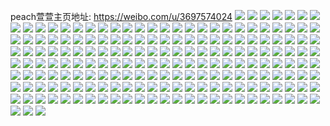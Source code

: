 peach萱萱主页地址: https://weibo.com/u/3697574024 
![](https://wx4.sinaimg.cn/mw2000/dc648088ly1h9esszv9oaj22c0340qv5.jpg) 
![](https://wx4.sinaimg.cn/mw2000/dc648088ly1h9estg3ukpj22c0340u0y.jpg) 
![](https://wx4.sinaimg.cn/mw2000/dc648088ly1h9essy6iypj21i314k1a6.jpg) 
![](https://wx4.sinaimg.cn/mw2000/dc648088ly1h9estohaq9j214o20cng2.jpg) 
![](https://wx4.sinaimg.cn/mw2000/dc648088ly1h9essz8vikj21hw14fdww.jpg) 
![](https://wx4.sinaimg.cn/mw2000/dc648088ly1h9esth3670j22c0340u0y.jpg) 
![](https://wx4.sinaimg.cn/mw2000/dc648088ly1h9essyx45tj224016o1kx.jpg) 
![](https://wx4.sinaimg.cn/mw2000/dc648088ly1h9esti3rffj22c0340u0x.jpg) 
![](https://wx4.sinaimg.cn/mw2000/dc648088ly1h91unu9xerj20wi1yc4j3.jpg) 
![](https://wx4.sinaimg.cn/mw2000/dc648088ly1h91dil3mhtj20wi17cn1l.jpg) 
![](https://wx4.sinaimg.cn/mw2000/dc648088ly1h8yyxhybwtj22c0340e83.jpg) 
![](https://wx4.sinaimg.cn/mw2000/dc648088ly1h8pn25p3wlj20u017egva.jpg) 
![](https://wx4.sinaimg.cn/mw2000/dc648088ly1h89ckznpzaj22c02c0hdu.jpg) 
![](https://wx4.sinaimg.cn/mw2000/dc648088ly1h7z4nqwtc2j20wi1yck9u.jpg) 
![](https://wx4.sinaimg.cn/mw2000/dc648088ly1h7z4nrcdktj20wi172aiq.jpg) 
![](https://wx4.sinaimg.cn/mw2000/dc648088ly1h7st4xaunij20n00wwtbq.jpg) 
![](https://wx4.sinaimg.cn/mw2000/dc648088ly1h7st4ynwd9j20n00ss0ws.jpg) 
![](https://wx4.sinaimg.cn/mw2000/dc648088ly1h7st4zz0d6j20p00sgtcj.jpg) 
![](https://wx4.sinaimg.cn/mw2000/dc648088ly1h7st524fsbj20n01dsq8c.jpg) 
![](https://wx4.sinaimg.cn/mw2000/dc648088ly1h7st9o5y7oj20pt10m43q.jpg) 
![](https://wx4.sinaimg.cn/mw2000/dc648088ly1h7r6wbyvurj22oe3kj4qr.jpg) 
![](https://wx4.sinaimg.cn/mw2000/dc648088ly1h7pp4njk78j22b432ux6p.jpg) 
![](https://wx4.sinaimg.cn/mw2000/dc648088ly1h7pp6q9fitj20wi0u20y2.jpg) 
![](https://wx4.sinaimg.cn/mw2000/dc648088ly1h7parp8wzoj20wi1lrq8d.jpg) 
![](https://wx4.sinaimg.cn/mw2000/dc648088ly1h7jv57opo2j22bx33wnph.jpg) 
![](https://wx4.sinaimg.cn/mw2000/dc648088ly1h7j2nu4v7dj22db35s7wj.jpg) 
![](https://wx4.sinaimg.cn/mw2000/dc648088ly1h7j2o7k56gj21o0280kjl.jpg) 
![](https://wx4.sinaimg.cn/mw2000/dc648088ly1h7gcf7solmj20rz0kj3yq.jpg) 
![](https://wx4.sinaimg.cn/mw2000/dc648088ly1h6zdk8lwgpj226g2wmwod.jpg) 
![](https://wx4.sinaimg.cn/mw2000/dc648088ly1h6y904hbudj20wi0ay0tr.jpg) 
![](https://wx4.sinaimg.cn/mw2000/dc648088ly1h6y90mf3m9j215o41uq6w.jpg) 
![](https://wx4.sinaimg.cn/mw2000/dc648088ly1h6pzw3u77tj20k00zk40l.jpg) 
![](https://wx4.sinaimg.cn/mw2000/dc648088ly1h6pzw7wupuj20k00zk0v3.jpg) 
![](https://wx4.sinaimg.cn/mw2000/dc648088ly1h6pzw960lmj20k00zkqec.jpg) 
![](https://wx4.sinaimg.cn/mw2000/dc648088ly1h6e7yvatd7j22c0340b2a.jpg) 
![](https://wx4.sinaimg.cn/mw2000/dc648088ly1h6e7z0o1egj23402c0dyi.jpg) 
![](https://wx4.sinaimg.cn/mw2000/dc648088ly1h6e80fbi5mj22c03404qq.jpg) 
![](https://wx4.sinaimg.cn/mw2000/dc648088ly1h5xv6h37hvj20wi1lsdil.jpg) 
![](https://wx4.sinaimg.cn/mw2000/dc648088ly1h5xv6fm3pmj20wi1ls1kx.jpg) 
![](https://wx4.sinaimg.cn/mw2000/dc648088ly1h5xv6ewofyj20wi1lstbp.jpg) 
![](https://wx4.sinaimg.cn/mw2000/dc648088ly1h5xv6hw84hj20wi1lshdt.jpg) 
![](https://wx4.sinaimg.cn/mw2000/dc648088ly1h5xv6jg8glj20wi1lswgw.jpg) 
![](https://wx4.sinaimg.cn/mw2000/dc648088ly1h5xv6iwj68j20wi1ls4qq.jpg) 
![](https://wx4.sinaimg.cn/mw2000/dc648088ly1h5xv6gavqej225k2vf44n.jpg) 
![](https://wx4.sinaimg.cn/mw2000/dc648088ly1h5ehc0vi8ej225q2vme81.jpg) 
![](https://wx4.sinaimg.cn/mw2000/dc648088ly1h5ehcbcz15j22c0340hdv.jpg) 
![](https://wx4.sinaimg.cn/mw2000/dc648088ly1h5d1apwdutj22ds1schdt.jpg) 
![](https://wx4.sinaimg.cn/mw2000/dc648088ly1h5d1apcfw3j21wt2jsqv5.jpg) 
![](https://wx4.sinaimg.cn/mw2000/dc648088ly1h5d1arrnauj21zs2nphdu.jpg) 
![](https://wx4.sinaimg.cn/mw2000/dc648088ly1h5d1aqjk16j22c03401ky.jpg) 
![](https://wx4.sinaimg.cn/mw2000/dc648088ly1h5c4d1s4zkj22c033v4qq.jpg) 
![](https://wx4.sinaimg.cn/mw2000/dc648088ly1h5c4e1w8v9j22c033vu0x.jpg) 
![](https://wx4.sinaimg.cn/mw2000/dc648088ly1h5c4d8i7psj22c033v1ky.jpg) 
![](https://wx4.sinaimg.cn/mw2000/dc648088ly1h5c4dxd7krj22c033vx6p.jpg) 
![](https://wx4.sinaimg.cn/mw2000/dc648088ly1h5c4ea4jk8j22c033vkjl.jpg) 
![](https://wx4.sinaimg.cn/mw2000/dc648088ly1h5c4dmzwy7j22c033v1ky.jpg) 
![](https://wx4.sinaimg.cn/mw2000/dc648088ly1h5c4dbr2ylj22c033v1ky.jpg) 
![](https://wx4.sinaimg.cn/mw2000/dc648088ly1h5c4dsdx2ij22c033v4qq.jpg) 
![](https://wx4.sinaimg.cn/mw2000/dc648088ly1h5c4dhtpmfj22c033v1ky.jpg) 
![](https://wx4.sinaimg.cn/mw2000/dc648088ly1h5apigx8ykj21oa27g1kx.jpg) 
![](https://wx4.sinaimg.cn/mw2000/dc648088ly1h5apihxswaj21sc2dse81.jpg) 
![](https://wx4.sinaimg.cn/mw2000/dc648088ly1h5apieiuw1j22c0340kjl.jpg) 
![](https://wx4.sinaimg.cn/mw2000/dc648088ly1h5apiouyjdj22c03407wj.jpg) 
![](https://wx4.sinaimg.cn/mw2000/dc648088ly1h5apimt0aij22c0340npd.jpg) 
![](https://wx4.sinaimg.cn/mw2000/dc648088ly1h5apikj1xmj225j2vdqv5.jpg) 
![](https://wx4.sinaimg.cn/mw2000/dc648088ly1h5apiiul25j215o1awwzn.jpg) 
![](https://wx4.sinaimg.cn/mw2000/dc648088ly1h5apijp1e8j213t1h3ax5.jpg) 
![](https://wx4.sinaimg.cn/mw2000/dc648088ly1h5399uo73hj22do1c6hdt.jpg) 
![](https://wx4.sinaimg.cn/mw2000/dc648088ly1h4tsuozhxvj22c0340kjm.jpg) 
![](https://wx4.sinaimg.cn/mw2000/dc648088ly1h4tsupi6orj21k022o49l.jpg) 
![](https://wx4.sinaimg.cn/mw2000/dc648088ly1h4tst9uz21j20wi1yc1kx.jpg) 
![](https://wx4.sinaimg.cn/mw2000/dc648088ly1h4rlrljtsqj22c0340b2a.jpg) 
![](https://wx4.sinaimg.cn/mw2000/dc648088ly1h4rlro3s9mj22c0340x6q.jpg) 
![](https://wx4.sinaimg.cn/mw2000/dc648088ly1h4oscp46y9j22c03401ky.jpg) 
![](https://wx4.sinaimg.cn/mw2000/dc648088ly1h4oscscwp0j20wi17c7bl.jpg) 
![](https://wx4.sinaimg.cn/mw2000/dc648088ly1h4osd2eof8j20ti13cwxs.jpg) 
![](https://wx4.sinaimg.cn/mw2000/dc648088ly1h4oscrl6swj21wx2fgqv5.jpg) 
![](https://wx4.sinaimg.cn/mw2000/dc648088ly1h4oscu8kevj22c03407wi.jpg) 
![](https://wx4.sinaimg.cn/mw2000/dc648088ly1h4oscxt074j234022ox6q.jpg) 
![](https://wx4.sinaimg.cn/mw2000/dc648088ly1h4osd1cm0fj234022ou0y.jpg) 
![](https://wx4.sinaimg.cn/mw2000/dc648088ly1h4kqiq8kw9j21sc2dshdt.jpg) 
![](https://wx4.sinaimg.cn/mw2000/dc648088ly1h4kqio2rggj21sc2ds1kx.jpg) 
![](https://wx4.sinaimg.cn/mw2000/dc648088ly1h4jh28lmsbj22c03407wj.jpg) 
![](https://wx4.sinaimg.cn/mw2000/dc648088ly1h4ife7uiqsj20xp18ydqx.jpg) 
![](https://wx4.sinaimg.cn/mw2000/dc648088ly1h4ife88pw3j20q50q5jyy.jpg) 
![](https://wx4.sinaimg.cn/mw2000/dc648088ly1h4ifea4szkj22c0340qv6.jpg) 
![](https://wx4.sinaimg.cn/mw2000/dc648088ly1h4fxcssv56j215t1jrat4.jpg) 
![](https://wx4.sinaimg.cn/mw2000/dc648088ly1h4ewjtfd73j215o1awb29.jpg) 
![](https://wx4.sinaimg.cn/mw2000/dc648088ly1h4d9sx6kywj20y719mwpt.jpg) 
![](https://wx4.sinaimg.cn/mw2000/dc648088ly1h46aa4iwk8j21401e045l.jpg) 
![](https://wx4.sinaimg.cn/mw2000/dc648088ly1h46aa5zo4yj22bz33ykjl.jpg) 
![](https://wx4.sinaimg.cn/mw2000/dc648088ly1h46aa6bn9nj20xc11dn9g.jpg) 
![](https://wx4.sinaimg.cn/mw2000/dc648088ly1h432p65xv9j216w1l7qnb.jpg) 
![](https://wx4.sinaimg.cn/mw2000/dc648088ly1h432p8h9wyj22c03404qq.jpg) 
![](https://wx4.sinaimg.cn/mw2000/dc648088ly1h432p7rlazj22c03401kx.jpg) 
![](https://wx4.sinaimg.cn/mw2000/dc648088ly1h432pfqxnrj22c03401kz.jpg) 
![](https://wx4.sinaimg.cn/mw2000/dc648088ly1h432pdkgnwj22mf3hxe84.jpg) 
![](https://wx4.sinaimg.cn/mw2000/dc648088ly1h432p9fsz9j22bz33zhdt.jpg) 
![](https://wx4.sinaimg.cn/mw2000/dc648088ly1h42ydxurr3j20tp1gtdq2.jpg) 
![](https://wx4.sinaimg.cn/mw2000/dc648088ly1h42ydwlt3yj20wi1yc4qp.jpg) 
![](https://wx4.sinaimg.cn/mw2000/dc648088ly1h42ydxg4spj20wg1lpqv5.jpg) 
![](https://wx4.sinaimg.cn/mw2000/dc648088ly1h413t9uc56j21401e0nay.jpg) 
![](https://wx4.sinaimg.cn/mw2000/dc648088ly1h413t9hw2mj20wi14mdth.jpg) 
![](https://wx4.sinaimg.cn/mw2000/dc648088ly1h413ta2189j21401e0wn6.jpg) 
![](https://wx4.sinaimg.cn/mw2000/dc648088ly1h3tlda8vvgj20xc1k9wts.jpg) 
![](https://wx4.sinaimg.cn/mw2000/dc648088ly1h3tld7y9gaj21sc2dsu0x.jpg) 
![](https://wx4.sinaimg.cn/mw2000/dc648088ly1h3tldauvpkj20wi1lsao9.jpg) 
![](https://wx4.sinaimg.cn/mw2000/dc648088ly1h3tld76ofoj20wi1lskjl.jpg) 
![](https://wx4.sinaimg.cn/mw2000/dc648088ly1h3tld9t7idj20wi1lskjl.jpg) 
![](https://wx4.sinaimg.cn/mw2000/dc648088ly1h3mrnj7rfrj20wi1yce81.jpg) 
![](https://wx4.sinaimg.cn/mw2000/dc648088ly1h3jrjjsy3ij235s2dcu0y.jpg) 
![](https://wx4.sinaimg.cn/mw2000/dc648088ly1h3iama2se2j20wg179k61.jpg) 
![](https://wx4.sinaimg.cn/mw2000/dc648088ly1h3iam703a6j21sc2dsnpd.jpg) 
![](https://wx4.sinaimg.cn/mw2000/dc648088ly1h3iam61j5ej22c03401ky.jpg) 
![](https://wx4.sinaimg.cn/mw2000/dc648088ly1h3ey9834szj22c0340u0x.jpg) 
![](https://wx4.sinaimg.cn/mw2000/dc648088ly1h3ey98xyaxj22c0340u0x.jpg) 
![](https://wx4.sinaimg.cn/mw2000/dc648088ly1h3ey99wy8sj22c0340x6p.jpg) 
![](https://wx4.sinaimg.cn/mw2000/dc648088ly1h3ey971zfaj22c0340u0x.jpg) 
![](https://wx4.sinaimg.cn/mw2000/dc648088ly1h3c39acvjaj20u013odnr.jpg) 
![](https://wx4.sinaimg.cn/mw2000/dc648088ly1h390n9jjpgj20wi1ycqv5.jpg) 
![](https://wx4.sinaimg.cn/mw2000/dc648088ly1h30l99fshtj21331g4wpg.jpg) 
![](https://wx4.sinaimg.cn/mw2000/dc648088ly1h30l9q9dygj22mf3hx1ky.jpg) 
![](https://wx4.sinaimg.cn/mw2000/dc648088ly1h30l98xcggj20wi1lse81.jpg) 
![](https://wx4.sinaimg.cn/mw2000/dc648088ly1h30l9b54l5j20xc11gn5w.jpg) 
![](https://wx4.sinaimg.cn/mw2000/dc648088ly1h30l9bjgvkj20wi1lsqez.jpg) 
![](https://wx4.sinaimg.cn/mw2000/dc648088ly1h30l9bxtsjj22ds1sce81.jpg) 
![](https://wx4.sinaimg.cn/mw2000/dc648088ly1h30l9cor3kj22c03407wi.jpg) 
![](https://wx4.sinaimg.cn/mw2000/dc648088ly1h2kjua0wizj216o1kwkie.jpg) 
![](https://wx4.sinaimg.cn/mw2000/dc648088ly1h2kjuafrlqj216o1kwb0e.jpg) 
![](https://wx4.sinaimg.cn/mw2000/dc648088ly1h2kju90iaaj216o1kw1kx.jpg) 
![](https://wx4.sinaimg.cn/mw2000/dc648088ly1h2kju9nwudj214f1hwqp4.jpg) 
![](https://wx4.sinaimg.cn/mw2000/dc648088ly1h2kju8bqi5j22mh3i07wj.jpg) 
![](https://wx4.sinaimg.cn/mw2000/dc648088ly1h2kju9dw6dj215e1j61e4.jpg) 
![](https://wx4.sinaimg.cn/mw2000/dc648088ly1h2encg0fi1j214f1hxner.jpg) 
![](https://wx4.sinaimg.cn/mw2000/dc648088ly1h2encfnwnvj215n1imdzi.jpg) 
![](https://wx4.sinaimg.cn/mw2000/dc648088ly1h2dx9w05jmj216o1kwngv.jpg) 
![](https://wx4.sinaimg.cn/mw2000/dc648088ly1h2dx9w8nbvj20wi17c0zt.jpg) 
![](https://wx4.sinaimg.cn/mw2000/dc648088ly1h2dx9v8ym5j216o1kwh63.jpg) 
![](https://wx4.sinaimg.cn/mw2000/dc648088ly1h2dre95vpzj22bz33zb2a.jpg) 
![](https://wx4.sinaimg.cn/mw2000/dc648088ly1h2dreaevngj21sc2dse81.jpg) 
![](https://wx4.sinaimg.cn/mw2000/dc648088ly1h2dreaxi6zj215o1qi4qp.jpg) 
![](https://wx4.sinaimg.cn/mw2000/dc648088ly1h2drebdu0qj216o1kwhcn.jpg) 
![](https://wx4.sinaimg.cn/mw2000/dc648088ly1h2drf7zymtj22mf3hxqv5.jpg) 
![](https://wx4.sinaimg.cn/mw2000/dc648088ly1h2dre8ls5fj21s116pk7g.jpg) 
![](https://wx4.sinaimg.cn/mw2000/dc648088ly1h2drf89ljqj216o1kwkd3.jpg) 
![](https://wx4.sinaimg.cn/mw2000/dc648088ly1h274077drqj22c0340kjl.jpg) 
![](https://wx4.sinaimg.cn/mw2000/dc648088ly1h2740dwwugj21sc2dskcz.jpg) 
![](https://wx4.sinaimg.cn/mw2000/dc648088ly1h2740jlpd2j21sc2dsb29.jpg) 
![](https://wx4.sinaimg.cn/mw2000/dc648088ly1h25esv83s3j21sc2ds1ky.jpg) 
![](https://wx4.sinaimg.cn/mw2000/dc648088ly1h25esophn5j22c0340qv6.jpg) 
![](https://wx4.sinaimg.cn/mw2000/dc648088ly1h25esswgtbj22c0340kjm.jpg) 
![](https://wx4.sinaimg.cn/mw2000/dc648088ly1h25esu452aj22c03401ky.jpg) 
![](https://wx4.sinaimg.cn/mw2000/dc648088ly1h1w8b47d5nj211y1el4g5.jpg) 
![](https://wx4.sinaimg.cn/mw2000/dc648088ly1h1w8b4t7soj20vq16b195.jpg) 
![](https://wx4.sinaimg.cn/mw2000/dc648088ly1h1vpejzlmxj20n10upwk4.jpg) 
![](https://wx4.sinaimg.cn/mw2000/dc648088ly1h1uwqk8bkdj20wi1ycqs7.jpg) 
![](https://wx4.sinaimg.cn/mw2000/dc648088ly1h1u9fcg8s1j216o1kwb1n.jpg) 
![](https://wx4.sinaimg.cn/mw2000/dc648088ly1h1u9fbv4jmj216o1kwx42.jpg) 
![](https://wx4.sinaimg.cn/mw2000/dc648088ly1h1u9fe8igaj21sc2dskjl.jpg) 
![](https://wx4.sinaimg.cn/mw2000/dc648088ly1h1u9fep3dtj21oz29chdt.jpg) 
![](https://wx4.sinaimg.cn/mw2000/dc648088ly1h1qyczstu4j21sc2dshdt.jpg) 
![](https://wx4.sinaimg.cn/mw2000/dc648088ly1h1qyd0y552j23402c0hdu.jpg) 
![](https://wx4.sinaimg.cn/mw2000/dc648088ly1h1q98qje3gj215o1aw47n.jpg) 
![](https://wx4.sinaimg.cn/mw2000/dc648088ly1h1pcxzrap3j21sc2dse3k.jpg) 
![](https://wx4.sinaimg.cn/mw2000/dc648088ly1h1pcxzeezkj20wi0ontcm.jpg) 
![](https://wx4.sinaimg.cn/mw2000/dc648088ly1h1ls8rtok1j21sc2dsnpd.jpg) 
![](https://wx4.sinaimg.cn/mw2000/dc648088ly1h1ls8smnz0j21sc2dsnpd.jpg) 
![](https://wx4.sinaimg.cn/mw2000/dc648088ly1h1ls8x5wijj21sc2dsb0g.jpg) 
![](https://wx4.sinaimg.cn/mw2000/dc648088ly1h1l7e0cffgj215o1qjdzc.jpg) 
![](https://wx4.sinaimg.cn/mw2000/dc648088ly1h1l7e401xoj22c0340npf.jpg) 
![](https://wx4.sinaimg.cn/mw2000/dc648088ly1h1l7dz77i0j20ut153wn3.jpg) 
![](https://wx4.sinaimg.cn/mw2000/dc648088ly1h1l7e53cwyj21zz2nzu0x.jpg) 
![](https://wx4.sinaimg.cn/mw2000/dc648088ly1h1l7e72qe2j215o1awqlu.jpg) 
![](https://wx4.sinaimg.cn/mw2000/dc648088ly1h1ebrpjj2uj22bz33zhdu.jpg) 
![](https://wx4.sinaimg.cn/mw2000/dc648088ly1h1ebs5rrh2j22mf3hx7wi.jpg) 
![](https://wx4.sinaimg.cn/mw2000/dc648088ly1h1ebul3gqij21s116ph28.jpg) 
![](https://wx4.sinaimg.cn/mw2000/dc648088ly1h1dpze4ytmj21s116p4eq.jpg) 
![](https://wx4.sinaimg.cn/mw2000/dc648088ly1h1dpzdundlj216p1s1arm.jpg) 
![](https://wx4.sinaimg.cn/mw2000/dc648088ly1h1dpz9oapij21s116pe7z.jpg) 
![](https://wx4.sinaimg.cn/mw2000/dc648088ly1h1dpzaoawtj22bz33z4qr.jpg) 
![](https://wx4.sinaimg.cn/mw2000/dc648088ly1h1dpzcmm3ij216p1s1gzn.jpg) 
![](https://wx4.sinaimg.cn/mw2000/dc648088ly1h1dpzbneuoj22bz33zhdv.jpg) 
![](https://wx4.sinaimg.cn/mw2000/dc648088ly1h1dpzd9k4nj216p1s17sl.jpg) 
![](https://wx4.sinaimg.cn/mw2000/dc648088ly1h1dpzdlxtrj216p1s116i.jpg) 
![](https://wx4.sinaimg.cn/mw2000/dc648088ly1h1dpzccgvwj21pb169arg.jpg) 
